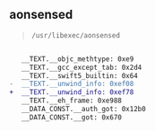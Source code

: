 ## aonsensed

> `/usr/libexec/aonsensed`

```diff

   __TEXT.__objc_methtype: 0xe9
   __TEXT.__gcc_except_tab: 0x2d4
   __TEXT.__swift5_builtin: 0x64
-  __TEXT.__unwind_info: 0xef08
+  __TEXT.__unwind_info: 0xef78
   __TEXT.__eh_frame: 0xe988
   __DATA_CONST.__auth_got: 0x12b0
   __DATA_CONST.__got: 0x670

```
